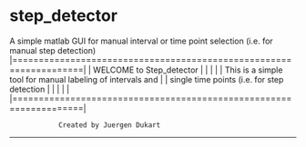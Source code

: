 # step_detector
A simple matlab GUI for manual interval or time point selection (i.e. for manual step detection)
|===================================================================|
|                        WELCOME to Step_detector
|                                                                   |
|                                                                   |
|    This is a simple tool for manual labeling of intervals and     |
|   	   single time points (i.e. for step detection              |
|                 				                    |
|                                                                   |
|===================================================================|
 
       			Created by Juergen Dukart
 
--------------------------------------------------------------------
